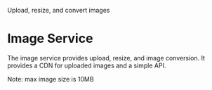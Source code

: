 Upload, resize, and convert images

# Image Service

The image service provides upload, resize, and image conversion. It provides a CDN for uploaded images and a simple API.

Note: max image size is 10MB
